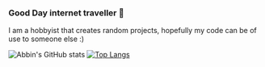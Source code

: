 ### Good Day internet traveller :wave:
I am a hobbyist that creates random projects, hopefully my code can be of use to someone else :)

![Abbin's GitHub stats](https://github-readme-stats-sigma-five.vercel.app/api?username=Abbin44&show_icons=true&theme=tokyonight)
[![Top Langs](https://github-readme-stats-sigma-five.vercel.app/api/top-langs/?username=Abbin44&layout=compact)](https://github.com/anuraghazra/github-readme-stats)
